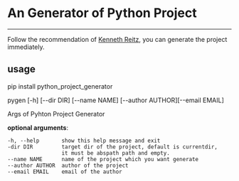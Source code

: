 # An Generator of Python Project
------

Follow the recommendation of [Kenneth Reitz](http://docs.python-guide.org/en/latest/writing/structure/), you can generate the project immediately.

## usage
pip install python_project_generator

pygen [-h] [--dir DIR] [--name NAME] [--author AUTHOR][--email EMAIL]

Args of Pyhton Project Generator

**optional arguments**:

    -h, --help       show this help message and exit
    -dir DIR         target dir of the project, default is currentdir,
                     it must be abspath path and empty.
    --name NAME      name of the project which you want generate
    --author AUTHOR  author of the project
    --email EMAIL    email of the author

